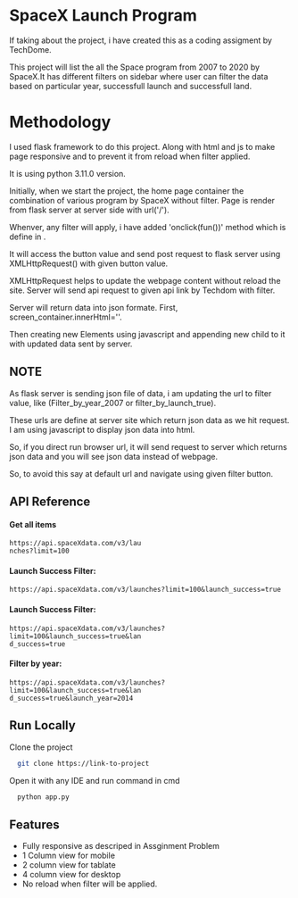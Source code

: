 
# SpaceX Launch Program

If taking about the project, i have created this  as a coding assigment by TechDome. 

This project will list the all the Space program from 2007 to 2020 by SpaceX.It has different filters on sidebar where user can filter the data based on particular year, successfull launch and successfull land.
# Methodology

I used flask framework to do this project. Along with html and js to make page responsive and to prevent it from reload when filter applied.

It is using python 3.11.0 version.

Initially, when we start the project, the home page container the combination of various program by SpaceX without filter. Page is render from flask server at server side with url('/').

Whenver, any filter will apply, i have added 'onclick(fun())' method which is define in <script> function fun(){}</script>.

It will access the button value and send post request to flask server using  XMLHttpRequest()  with given button value.

XMLHttpRequest helps to update the webpage content without reload the site.
Server will send api request to given api link by Techdom with filter.

Server will return data into json formate. First, screen_container.innerHtml=''.

Then creating new Elements using javascript and appending new child to it with updated data sent by server.





## NOTE

As flask server is sending json file of data, i am updating the url to filter value, like (Filter_by_year_2007 or filter_by_launch_true).

These urls are define at server site which return json data as we hit request. I am using javascript to display json data into html. 

So, if you direct run browser url, it will send request to server which returns json data and you will see json data instead of webpage.

So, to avoid this say at default url and navigate using given filter button. 


## API Reference

#### Get all items

```http
https://api.spaceXdata.com/v3/lau
nches?limit=100
```

#### Launch Success Filter: 

```http
https://api.spaceXdata.com/v3/launches?limit=100&launch_success=true
```


#### Launch Success Filter: 
```http
https://api.spaceXdata.com/v3/launches?limit=100&launch_success=true&lan
d_success=true
```
#### Filter by year: 
```http
https://api.spaceXdata.com/v3/launches?limit=100&launch_success=true&lan
d_success=true&launch_year=2014
```



## Run Locally

Clone the project

```bash
  git clone https://link-to-project
```

Open it with any IDE and run command in cmd

```bash
  python app.py
```



## Features

- Fully responsive as descriped in Assginment Problem 
- 1 Column view for mobile
- 2 column view for tablate
- 4 column view for desktop
- No reload when filter will be applied.

